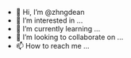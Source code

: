 - 👋 Hi, I’m @zhngdean
- 👀 I’m interested in ...
- 🌱 I’m currently learning ...
- 💞️ I’m looking to collaborate on ...
- 📫 How to reach me ...

<!---
zhngdean/zhngdean is a ✨ special ✨ repository because its `README.md` (this file) appears on your GitHub profile.
You can click the Preview link to take a look at your changes.
--->
